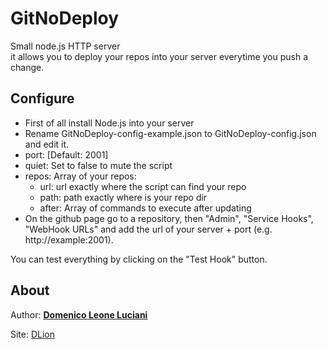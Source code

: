 # GitNoDeploy

Small node.js HTTP server   
it allows you to deploy your repos into your server everytime you push a change.

## Configure

* First of all install Node.js into your server
* Rename GitNoDeploy-config-example.json to GitNoDeploy-config.json and edit it.
* port: [Default: 2001]
* quiet: Set to false to mute the script
* repos: Array of your repos:
  * url: url exactly where the script can find your repo
  * path: path exactly where is your repo dir
  * after: Array of commands to execute after updating
* On the github page go to a repository, then "Admin", "Service Hooks", "WebHook URLs" and add the url of your server + port (e.g. http://example:2001).

You can test everything by clicking on the "Test Hook" button.

## About
Author: [**Domenico Leone Luciani**](https://github.com/DLion)

Site: [DLion](http://dlion.github.io)
